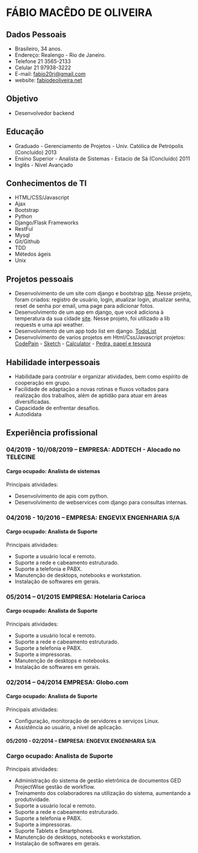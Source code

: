 # FÁBIO MACÊDO DE OLIVEIRA

## Dados Pessoais

* Brasileiro, 34 anos.
* Endereço: Realengo - Rio de Janeiro.
* Telefone 21 3565-2133
* Celular 21 97938-3222
* E-mail: fabio20rj@gmail.com
* website: [fabiodeoliveira.net](https://fabiodeoliveira.net/)


## Objetivo

* Desenvolvedor backend

## Educação
 
* Graduado - Gerenciamento de Projetos - Univ. Católica de Petrópolis (Concluído) 2013
* Ensino Superior - Analista de Sistemas - Estacio de Sá (Concluído) 2011
* Inglês - Nível Avançado


## Conhecimentos de TI

* HTML/CSS/Javascript
* Ajax
* Bootstrap
* Python 
* Django/Flask Frameworks
* RestFul
* Mysql
* Git/Github
* TDD
* Métedos ágeis
* Unix


## Projetos pessoais


   * Desenvolvimento de um site com django e bootstrap 
   [site](https://mtnomundao.herokuapp.com/).
       Nesse projeto, foram criados: registro de usuário, login, atualizar login, atualizar senha, reset de senha por email, uma page para adicionar fotos.
   * Desenvolvimento de um app em django, que você adiciona à temperatura da sua cidade [site](https://the-weather-fabio.herokuapp.com).
       Nesse projeto, foi utilizado a lib requests e uma api weather.
   * Desenvolvimento de um app todo list em django. [TodoList](https://todo-fabio.herokuapp.com/)
   * Desenvolvimento de varios projetos em Html/Css/Javascript projetos:
    [CodePain](https://codepen.io/ffabiorj/) - [Sketch](https://github.com/ffabiorj/etch-a-sketch) - [Calculator](https://github.com/ffabiorj/calculator) - [Pedra, papel e tesoura](https://github.com/ffabiorj/rock_paper_scissors)
       
 

## Habilidade interpessoais

- Habilidade para controlar e organizar atividades, bem como espírito de cooperação em grupo.
- Facilidade de adaptação a novas rotinas e fluxos voltados para realização dos trabalhos, além de aptidão para atuar em áreas diversificadas.
- Capacidade de enfrentar desafios.
- Autodidata 


## Experiência profissional

### 04/2019 - 10//08/2019 –  EMPRESA: ADDTECH - Alocado no TELECINE

#### Cargo ocupado: Analista de sistemas

Principais atividades:
- Desenvolvimento de apis com python.
- Desenvolvimento de webservices com django para consultas internas.


### 04/2016 - 10/2016 –  EMPRESA: ENGEVIX ENGENHARIA S/A

#### Cargo ocupado: Analista de Suporte

Principais atividades:
- Suporte a usuário local e remoto.
- Suporte a rede e cabeamento estruturado.
- Suporte a telefonia e PABX.
- Manutenção de desktops, notebooks e workstation. 
- Instalação de softwares em gerais.



### 05/2014 – 01/2015  EMPRESA: Hotelaria Carioca

#### Cargo ocupado: Analista de Suporte
 
Principais atividades:
- Suporte a usuário local e remoto.
- Suporte a rede e cabeamento estruturado.
- Suporte a telefonia e PABX.
- Suporte a impressoras.
- Manutenção de desktops e notebooks. 
- Instalação de softwares em gerais.


### 02/2014 – 04/2014  EMPRESA: Globo.com

#### Cargo ocupado: Analista de Suporte
 
Principais atividades:
- Configuração, monitoração de servidores e serviços Linux. 
- Assistência ao usuário, a nível de aplicação.


#### 05/2010 - 02/2014 –  EMPRESA: ENGEVIX ENGENHARIA S/A

### Cargo ocupado: Analista de Suporte

Principais atividades:
- Administração do sistema de gestão eletrônica de documentos GED ProjectWise 
gestão de workflow.
- Treinamento dos colaboradores na utilização do sistema, aumentando a produtividade.
- Suporte a usuário local e remoto.
- Suporte a rede e cabeamento estruturado.
- Suporte a telefonia e PABX.
- Suporte a impressoras.
- Suporte Tablets e Smartphones.
- Manutenção de desktops, notebooks e workstation. 
- Instalação de softwares em gerais.
